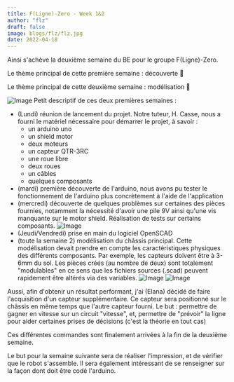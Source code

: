 ```yaml
---
title: F(Ligne)-Zero - Week 1&2
author: "flz"
draft: false
image: blogs/flz/flz.jpg
date: 2022-04-18
---
```


Ainsi s'achève la deuxième semaine du BE pour le groupe F(Ligne)-Zero.

Le thème principal de cette première semaine : découverte 👀

Le thème principal de cette deuxième semaine : modélisation 🚗

![Image](../material_discovery.jpg)
Petit descriptif de ces deux premières semaines :
- (Lundi) réunion de lancement du projet. Notre tuteur, H. Casse, nous a fourni le matériel nécessaire pour démarrer le projet, à savoir :
	- un arduino uno
	- un shield motor
	- deux moteurs
	- un capteur QTR-3RC
	- une roue libre
	- deux roues
	- un câbles
	- quelques composants
- (mardi) première découverte de l'arduino, nous avons pu tester le fonctionnement de l'arduino plus concrètement à l'aide de l'application
- (mercredi) découverte de quelques problèmes sur certaines des pièces fournies, notamment la nécessité d'avoir une pile 9V ainsi qu'une vis manquante sur le motor shield. Réalisation de tests sur certains composants.
![Image](../shield_motor_screw_missing.jpg)
- (Jeudi/Vendredi) prise en main du logiciel OpenSCAD
- (toute la semaine 2) modélisation du châssis principal. Cette modélisation devait prendre en compte les caractéristiques physiques des différents composants. Par exemple, les capteurs doivent être à 3-6mm du sol. Les pièces créés (au nombre de deux) sont totalement "modulables" en ce sens que les fichiers sources (.scad) peuvent rapidement être altérés via des variables.
![Image](../chassis.png)
![Image](../freewheelsupport.png)

Aussi, afin d'obtenir un résultat performant, j'ai (Elana) décidé de faire l'acquisition d'un capteur supplémentaire. Ce capteur sera positionné sur le châssis en même temps que l'autre capteur fourni.
Le but : permettre de gagner en vitesse sur un circuit "vitesse", et, permettre de "prévoir" la ligne pour aider certaines prises de décisions (c'est la théorie en tout cas)

Ces différentes commandes sont finalement arrivées à la fin de la deuxième semaine.


Le but pour la semaine suivante sera de réaliser l'impression, et de vérifier que le robot s'assemble. Il sera également intéressant de se renseigner sur la façon dont doit être codé l'arduino.